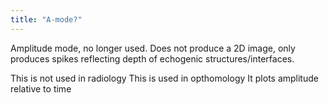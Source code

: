 ```yaml
---
title: "A-mode?"
---
```

Amplitude mode, no longer used. Does not produce a 2D image, only produces spikes reflecting depth of echogenic structures/interfaces.

This is not used in radiology
This is used in opthomology
It plots amplitude relative to time


